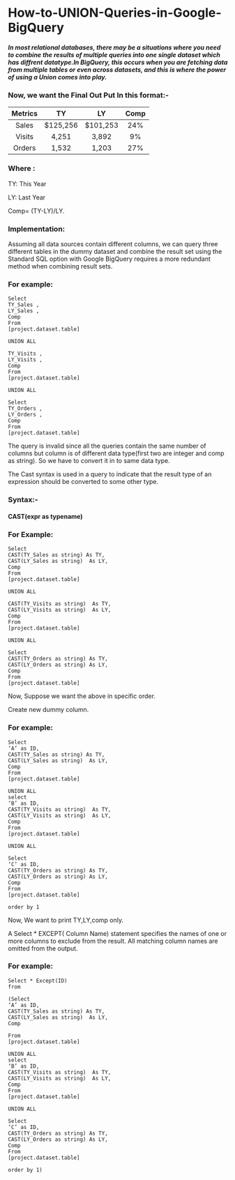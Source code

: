 # How-to-UNION-Queries-in-Google-BigQuery
#####  In most relational databases, there may be a situations where you need to combine the results of multiple queries into one single dataset which has diffrent datatype.In BigQuery, this occurs when you are fetching data from multiple tables or even across datasets, and this is where the power of using a Union comes into play.


### Now, we want the Final Out Put In this format:-

| Metrics | TY | LY | Comp |
| :---: | :---: | :---: | :---: |
| Sales | $125,256 | $101,253 | 24% |
| Visits | 4,251 | 3,892 | 9% |
| Orders | 1,532 | 1,203 | 27% |

### Where :
TY: This Year

LY: Last Year

Comp= (TY-LY)/LY. 

### Implementation:
Assuming all data sources contain different columns, we can query three different tables in the dummy dataset and combine the result set using the Standard SQL option with Google BigQuery requires a more redundant method when combining result sets.

### For example:

```
Select 
TY_Sales ,
LY_Sales ,
Comp
From
[project.dataset.table]

UNION ALL

TY_Visits ,
LY_Visits ,
Comp
From
[project.dataset.table]

UNION ALL

Select 
TY_Orders ,
LY_Orders ,
Comp
From
[project.dataset.table]
```
The query is invalid since all the queries contain the same number of columns  but column is of different data type(first two are integer and comp as string). So we have to convert it in to same data type.


The Cast syntax is used in a query to indicate that the result type of an expression should be converted to some other type.

### Syntax:-

#### CAST(expr as typename)


### For Example:

```
Select 
CAST(TY_Sales as string) As TY,
CAST(LY_Sales as string)  As LY,
Comp
From
[project.dataset.table]

UNION ALL

CAST(TY_Visits as string)  As TY,
CAST(LY_Visits as string)  As LY,
Comp
From
[project.dataset.table]

UNION ALL

Select 
CAST(TY_Orders as string) As TY,
CAST(LY_Orders as string) As LY,
Comp
From
[project.dataset.table]
```

Now, Suppose we want the above in specific order.
  
Create new dummy column.

###  For example:

```
Select 
‘A’ as ID,
CAST(TY_Sales as string) As TY,
CAST(LY_Sales as string)  As LY,
Comp
From
[project.dataset.table]

UNION ALL
select
‘B’ as ID,
CAST(TY_Visits as string)  As TY,
CAST(LY_Visits as string)  As LY,
Comp
From
[project.dataset.table]

UNION ALL

Select 
‘C’ as ID,
CAST(TY_Orders as string) As TY,
CAST(LY_Orders as string) As LY,
Comp
From
[project.dataset.table]

order by 1
```


Now, We want to print TY,LY,comp only.

A Select * EXCEPT( Column Name) statement specifies the names of one or more columns to exclude from the result. All matching column names are omitted from the output.

### For example:

```
Select * Except(ID) 
from

(Select 
‘A’ as ID,
CAST(TY_Sales as string) As TY,
CAST(LY_Sales as string)  As LY,
Comp

From
[project.dataset.table]

UNION ALL
select
‘B’ as ID,
CAST(TY_Visits as string)  As TY,
CAST(LY_Visits as string)  As LY,
Comp
From
[project.dataset.table]

UNION ALL

Select 
‘C’ as ID,
CAST(TY_Orders as string) As TY,
CAST(LY_Orders as string) As LY,
Comp
From
[project.dataset.table]

order by 1)
```
